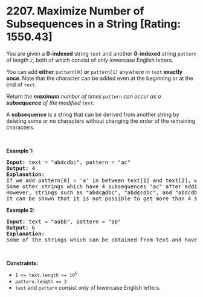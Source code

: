 # 2207. Maximize Number of Subsequences in a String [Rating: 1550.43]

<p>You are given a <strong>0-indexed</strong> string <code>text</code> and another <strong>0-indexed</strong> string <code>pattern</code> of length <code>2</code>, both of which consist of only lowercase English letters.</p>

<p>You can add <strong>either</strong> <code>pattern[0]</code> <strong>or</strong> <code>pattern[1]</code> anywhere in <code>text</code> <strong>exactly once</strong>. Note that the character can be added even at the beginning or at the end of <code>text</code>.</p>

<p>Return <em>the <strong>maximum</strong> number of times</em> <code>pattern</code> <em>can occur as a <strong>subsequence</strong> of the modified </em><code>text</code>.</p>

<p>A <b>subsequence</b> is a string that can be derived from another string by deleting some or no characters without changing the order of the remaining characters.</p>

<p>&nbsp;</p>
<p><strong class="example">Example 1:</strong></p>

<pre>
<strong>Input:</strong> text = &quot;abdcdbc&quot;, pattern = &quot;ac&quot;
<strong>Output:</strong> 4
<strong>Explanation:</strong>
If we add pattern[0] = &#39;a&#39; in between text[1] and text[2], we get &quot;ab<u><strong>a</strong></u>dcdbc&quot;. Now, the number of times &quot;ac&quot; occurs as a subsequence is 4.
Some other strings which have 4 subsequences &quot;ac&quot; after adding a character to text are &quot;<u><strong>a</strong></u>abdcdbc&quot; and &quot;abd<u><strong>a</strong></u>cdbc&quot;.
However, strings such as &quot;abdc<u><strong>a</strong></u>dbc&quot;, &quot;abd<u><strong>c</strong></u>cdbc&quot;, and &quot;abdcdbc<u><strong>c</strong></u>&quot;, although obtainable, have only 3 subsequences &quot;ac&quot; and are thus suboptimal.
It can be shown that it is not possible to get more than 4 subsequences &quot;ac&quot; by adding only one character.
</pre>

<p><strong class="example">Example 2:</strong></p>

<pre>
<strong>Input:</strong> text = &quot;aabb&quot;, pattern = &quot;ab&quot;
<strong>Output:</strong> 6
<strong>Explanation:</strong>
Some of the strings which can be obtained from text and have 6 subsequences &quot;ab&quot; are &quot;<u><strong>a</strong></u>aabb&quot;, &quot;aa<u><strong>a</strong></u>bb&quot;, and &quot;aab<u><strong>b</strong></u>b&quot;.
</pre>

<p>&nbsp;</p>
<p><strong>Constraints:</strong></p>

<ul>
	<li><code>1 &lt;= text.length &lt;= 10<sup>5</sup></code></li>
	<li><code>pattern.length == 2</code></li>
	<li><code>text</code> and <code>pattern</code> consist only of lowercase English letters.</li>
</ul>
